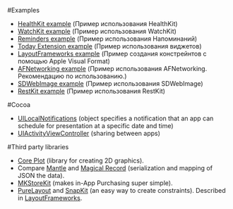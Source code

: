 #Examples

* [HealthKit example](/BloodyProject) (Пример использования HealthKit)
* [WatchKit example](/RemindersWidget) (Пример использования WatchKit)
* [Reminders example](/RemindersWidget) (Пример использования Напоминаний)
* [Today Extension example](/RemindersWidget) (Пример использования виджетов)
* [LayoutFrameworks example](/LayoutFrameworks) (Пример создания констрейнтов с помощью Apple Visual Format)
* [AFNetworking example](/AFNetworkingExample) (Пример использования AFNetworking. Рекомендацию по использованию.)
* [SDWebImage example](/SDWebImageExample) (Пример использования SDWebImage)
* [RestKit example](/RestKitExample) (Пример использования RestKit)

#Cocoa

* [UILocalNotifications](https://developer.apple.com/library/ios/documentation/iPhone/Reference/UILocalNotification_Class/) (object specifies a notification that an app can schedule for presentation at a specific date and time)
* [UIActivityViewController](https://developer.apple.com/library/prerelease/ios/documentation/UIKit/Reference/UIActivityViewController_Class/) (sharing between apps)

#Third party libraries

* [Core Plot](https://github.com/core-plot/core-plot) (library for creating 2D graphics).
* Compare [Mantle](https://github.com/Mantle/Mantle) and [Magical Record](https://github.com/MagicalPanda/MagicalRecord) (serialization and mapping of JSON the data).
* [MKStoreKit](https://github.com/MugunthKumar/MKStoreKit) (makes in-App Purchasing super simple).
* [PureLayout](https://github.com/PureLayout/PureLayout) and [SnapKit](http://snapkit.io) (an easy way to create constraints). Described in [LayoutFrameworks](/LayoutFrameworks).
